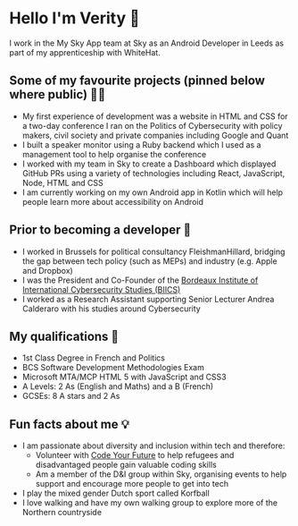 # Hello I'm Verity 👋

I work in the My Sky App team at Sky as an Android Developer in Leeds as part of my apprenticeship with WhiteHat.

## Some of my favourite projects (pinned below where public) 👩‍💻
+ My first experience of development was a website in HTML and CSS for a two-day conference I ran on the Politics of Cybersecurity with policy makers, civil society and private companies including Google and Quant
+ I built a speaker monitor using a Ruby backend which I used as a management tool to help organise the conference
+ I worked with my team in Sky to create a Dashboard which displayed GitHub PRs using a variety of technologies including React, JavaScript, Node, HTML and CSS
+ I am currently working on my own Android app in Kotlin which will help people learn more about accessibility on Android 

## Prior to becoming a developer 💼
+ I worked in Brussels for political consultancy FleishmanHillard, bridging the gap between tech policy (such as MEPs) and industry (e.g. Apple and Dropbox)
+ I was the President and Co-Founder of the [Bordeaux Institute of International Cybersecurity Studies (BIICS)](https://www.linkedin.com/company/bordeaux-institute-of-international-cybersecurity-studies/)
+ I worked as a Research Assistant supporting Senior Lecturer Andrea Calderaro with his studies around Cybersecurity

## My qualifications 📖
+ 1st Class Degree in French and Politics
+ BCS Software Development Methodologies Exam
+ Microsoft MTA/MCP HTML 5 with JavaScript and CSS3
+ A Levels: 2 As (English and Maths) and a B (French)
+ GCSEs: 8 A stars and 2 As 

## Fun facts about me 💡
+ I am passionate about diversity and inclusion within tech and therefore:
    + Volunteer with [Code Your Future](https://codeyourfuture.io/) to help refugees and disadvantaged people gain valuable coding skills
    + Am a member of the D&I group within Sky, organising events to help support and encourage more people to get into tech
+ I play the mixed gender Dutch sport called Korfball
+ I love walking and have my own walking group to explore more of the Northern countryside

